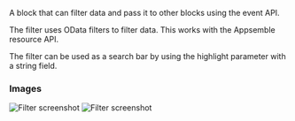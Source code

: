 A block that can filter data and pass it to other blocks using the event API.

The filter uses OData filters to filter data. This works with the Appsemble resource API.

The filter can be used as a search bar by using the highlight parameter with a string field.

### Images

![Filter screenshot](https://gitlab.com/appsemble/appsemble/-/raw/0.34.22-test.0/config/assets/filter.png)
![Filter screenshot](https://gitlab.com/appsemble/appsemble/-/raw/0.34.22-test.0/config/assets/filter-search-bar.png)
